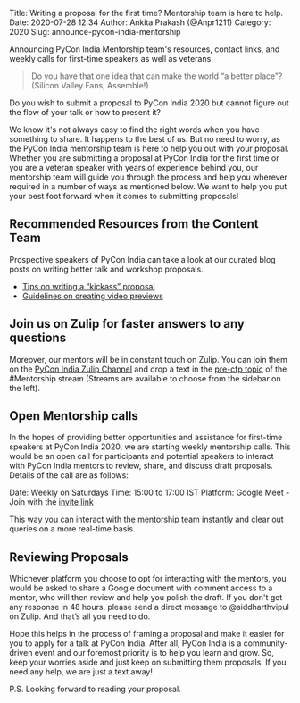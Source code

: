 Title: Writing a proposal for the first time? Mentorship team is here to help.
Date: 2020-07-28 12:34 
Author: Ankita Prakash (@Anpr1211)
Category: 2020 
Slug: announce-pycon-india-mentorship 

Announcing PyCon India Mentorship team's resources, contact links, and weekly calls for first-time speakers as well as veterans.

<!-- PELICAN_END_SUMMARY -->

> Do you have that one idea that can make the world “a better place”? (Silicon Valley Fans, Assemble!)

Do you wish to submit a proposal to PyCon India 2020 but cannot figure out the flow of your talk or how to present it?

We know it's not always easy to find the right words when you have something to share. It happens to the best of us. But no need to worry, as the PyCon India mentorship team is here to help you out with your proposal. Whether you are submitting a proposal at PyCon India for the first time or you are a veteran speaker with years of experience behind you, our mentorship team will guide you through the process and help you wherever required in a number of ways as mentioned below. We want to help you put your best foot forward when it comes to submitting proposals! 
 
## Recommended Resources from the Content Team 

Prospective speakers of PyCon India can take a look at our curated blog posts on writing better talk and workshop proposals.  
- [Tips on writing a “kickass” proposal](https://in.pycon.org/blog/2020/2020-workshop-cfp-announcement.html) 
- [Guidelines on creating video previews](https://in.pycon.org/blog/2020/2020-call-for-proposals-announcement.html)

## Join us on Zulip for faster answers to any questions

Moreover, our mentors will be in constant touch on Zulip. You can join them on the [PyCon India Zulip Channel](https://pyconindia.zulipchat.com/#) and drop a text in the [pre-cfp topic](https://pyconindia.zulipchat.com/#narrow/stream/245487-wg.2Fmentorship/topic/pre-cfp) of the #Mentorship stream (Streams are available to choose from the sidebar on the left). 

## Open Mentorship calls 

In the hopes of providing better opportunities and assistance for first-time speakers at PyCon India 2020, we are starting weekly mentorship calls. This would be an open call for participants and potential speakers to interact with PyCon India mentors to review, share, and discuss draft proposals. Details of the call are as follows:

Date: Weekly on Saturdays 
Time: 15:00 to 17:00 IST
Platform: Google Meet - Join with the [invite link](https://meet.google.com/pot-jzjq-udn)

This way you can interact with the mentorship team instantly and clear out queries on a more real-time basis.

## Reviewing Proposals

Whichever platform you choose to opt for interacting with the mentors, you would be asked to share a Google document with comment access to a mentor, who will then review and help you polish the draft. If you don't get any response in 48 hours, please send a direct message to @siddharthvipul on Zulip. And that’s all you need to do. 

Hope this helps in the process of framing a proposal and make it easier for you to apply for a talk at PyCon India. After all, PyCon India is a community-driven event and our foremost priority is to help you learn and grow. So, keep your worries aside and just keep on submitting them proposals. If you need any help, we are just a text away!

P.S. Looking forward to reading your proposal.
